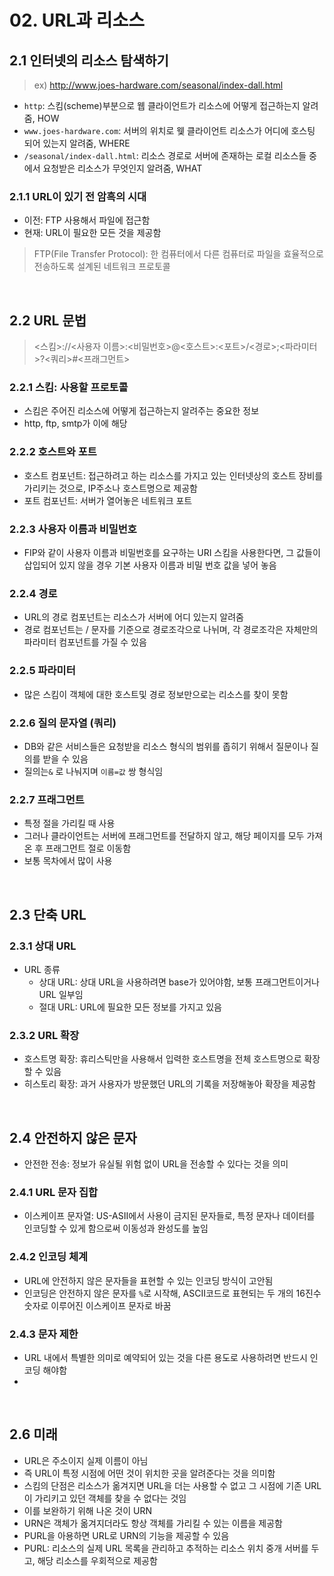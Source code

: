# 02. URL과 리소스

## 2.1 인터넷의 리소스 탐색하기
> ex) http://www.joes-hardware.com/seasonal/index-dall.html
- `http`: 스킴(scheme)부분으로 웹 클라이언트가 리소스에 어떻게 접근하는지 알려줌, HOW
- `www.joes-hardware.com`: 서버의 위치로 웾 클라이언트 리소스가 어디에 호스팅 되어 있는지 알려줌, WHERE
- `/seasonal/index-dall.html`: 리소스 경로로 서버에 존재하는 로컬 리소스들 중에서 요청받은 리소스가 무엇인지 알려줌, WHAT

### 2.1.1 URL이 있기 전 암흑의 시대
- 이전: FTP 사용해서 파일에 접근함
- 현재: URL이 필요한 모든 것을 제공함

> FTP(File Transfer Protocol): 한 컴퓨터에서 다른 컴퓨터로 파일을 효율적으로 전송하도록 설계된 네트워크 프로토콜

<br>

## 2.2 URL 문법

> <스킴>://<사용자 이름>:<비밀번호>@<호스트>:<포트>/<경로>;<파라미터>?<쿼리>#<프래그먼트>
>  

### 2.2.1 스킴: 사용할 프로토콜
- 스킴은 주어진 리소스에 어떻게 접근하는지 알려주는 중요한 정보
- http, ftp, smtp가 이에 해당

### 2.2.2 호스트와 포트
- 호스트 컴포넌트: 접근하려고 하는 리소스를 가지고 있는 인터넷상의 호스트 장비를 가리키는 것으로, IP주소나 호스트명으로 제공함
- 포트 컴포넌트: 서버가 열어놓은 네트워크 포트

### 2.2.3 사용자 이름과 비밀번호
- FIP와 같이 사용자 이름과 비밀번호를 요구하는 URI 스킴을 사용한다면, 그 값들이 삽입되어 있지 않을 경우 기본 사용자 이름과 비밀 번호 값을 넣어 놓음

### 2.2.4 경로
- URL의 경로 컴포넌트는 리소스가 서버에 어디 있는지 알려줌
- 경로 컴포넌트는 / 문자를 기준으로 경로조각으로 나뉘며, 각 경로조각은 자체만의 파라미터 컴포넌트를 가질 수 있음

### 2.2.5 파라미터
- 많은 스킴이 객체에 대한 호스트및 경로 정보만으로는 리소스를 찾이 못함

### 2.2.6 질의 문자열 (쿼리)
- DB와 같은 서비스들은 요청받을 리소스 형식의 범위를 좁히기 위해서 질문이나 질의를 받을 수 있음
- 질의는`&` 로 나눠지며 `이름=값` 쌍 형식임

### 2.2.7 프래그먼트
- 특정 절을 가리킬 때 사용
- 그러나 클라이언트는 서버에 프래그먼트를 전달하지 않고, 해당 페이지를 모두 가져온 후 프래그먼트 절로 이동함
- 보통 목차에서 많이 사용

<br>

## 2.3 단축 URL

### 2.3.1 상대 URL
- URL 종류
    - 상대 URL: 상대 URL을 사용하려면 base가 있어야함, 보통 프래그먼트이거나 URL 일부임
    - 절대 URL: URL에 필요한 모든 정보를 가지고 있음

### 2.3.2 URL 확장
- 호스트명 확장: 휴리스틱만을 사용해서 입력한 호스트명을 전체 호스트명으로 확장할 수 있음
- 히스토리 확장: 과거 사용자가 방문했던 URL의 기록을 저장해놓아 확장을 제공함 

<br>

## 2.4 안전하지 않은 문자
- 안전한 전송: 정보가 유실될 위험 없이 URL을 전송할 수 있다는 것을 의미

### 2.4.1 URL 문자 집합
- 이스케이프 문자열: US-ASII에서 사용이 금지된 문자들로, 특정 문자나 데이터를 인코딩할 수 있게 함으로써 이동성과 완성도를 높임

### 2.4.2 인코딩 체계
- URL에 안전하지 않은 문자들을 표현할 수 있는 인코딩 방식이 고안됨
- 인코딩은 안전하지 않은 문자를 `%`로 시작해, ASCII코드로 표현되는 두 개의 16진수 숫자로 이루어진 이스케이프 문자로 바꿈

### 2.4.3 문자 제한
- URL 내에서 특별한 의미로 예약되어 있는 것을 다른 용도로 사용하려면 반드시 인코딩 해야함
- 

<br>

## 2.6 미래
- URL은 주소이지 실제 이름이 아님
- 즉 URL이 특정 시점에 어떤 것이 위치한 곳을 알려준다는 것을 의미함
- 스킴의 단점은 리소스가 옮겨지면 URL을 더는 사용할 수 없고 그 시점에 기존 URL이 가리키고 있던 객체를 찾을 수 없다는 것임
- 이를 보완하기 위해 나온 것이 URN
- URN은 객체가 옮겨지더라도 항상 객체를 가리킬 수 있는 이름을 제공함
- PURL을 아용하면 URL로 URN의 기능을 제공할 수 있음
- PURL: 리소스의 실제 URL 목록을 관리하고 추적하는 리소스 위치 중개 서버를 두고, 해당 리소스를 우회적으로 제공함
